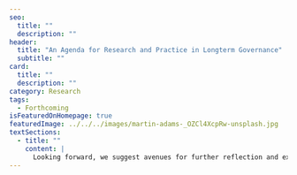 ```yaml
---
seo:
  title: ""
  description: ""
header:
  title: "An Agenda for Research and Practice in Longterm Governance"
  subtitle: ""
card:
  title: ""
  description: ""
category: Research
tags:
  - Forthcoming
isFeaturedOnHomepage: true
featuredImage: ../../../images/martin-adams-_OZCl4XcpRw-unsplash.jpg
textSections:
  - title: ""
    content: |
      Looking forward, we suggest avenues for further reflection and experimentation to achieve longterm governance. First, we sketch approaches to building the field of longterm governance. While currently, we take a behavioural and social lens on understanding policy-making, future research may take a legal, narrative or computational lens, which can result in further contributions. We highlight the need to build capacity at the science-policy interface. As most vocal proponents of longtermism are academics, there is a need for actors who convert reflections and findings into policy change. Second, we articulate four key research avenues to further our understanding of policy-making. We include an evaluation of the impact of short-term policy-making on the long-term future; the evolution of social narratives; the mechanisms that drive policy-making; and the identification of robust leverage points for long-term policy change. Third, we provide recommendations for engaging in and improving policy-making, including trade-offs, risks, and a set of safe and experimental strategies.
---
```

